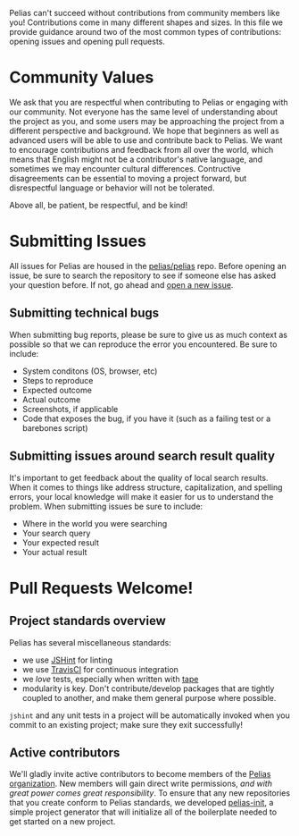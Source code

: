 Pelias can't succeed without contributions from community members like you! Contributions come in many different shapes and sizes. In this file we provide guidance around two of the most common types of contributions: opening issues and opening pull requests.

# Community Values 

We ask that you are respectful when contributing to Pelias or engaging with our community. Not everyone has the same level of understanding about the project as you, and some users may be approaching the project from a different perspective and background. We hope that beginners as well as advanced users will be able to use and contribute back to Pelias. We want to encourage contributions and feedback from all over the world, which means that English might not be a contributor's native language, and sometimes we may encounter cultural differences. Contructive disagreements can be essential to moving a project forward, but disrespectful language or behavior will not be tolerated. 

Above all, be patient, be respectful, and be kind!

# Submitting Issues

All issues for Pelias are housed in the [pelias/pelias](https://github.com/pelias/pelias) repo. Before opening an issue, be sure to search the repository to see if someone else has asked your question before. If not, go ahead and [open a new issue](https://github.com/pelias/pelias/issues/new).

## Submitting technical bugs

When submitting bug reports, please be sure to give us as much context as possible so that we can reproduce the error you encountered. Be sure to include:
- System conditons (OS, browser, etc)
- Steps to reproduce
- Expected outcome
- Actual outcome
- Screenshots, if applicable
- Code that exposes the bug, if you have it (such as a failing test or a barebones script)

## Submitting issues around search result quality

It's important to get feedback about the quality of local search results. When it comes to things like address structure, capitalization, and spelling errors, your local knowledge will make it easier for us to understand the problem. When submitting issues be sure to include:
- Where in the world you were searching
- Your search query
- Your expected result
- Your actual result


# Pull Requests Welcome!

## Project standards overview

Pelias has several miscellaneous standards:

- we use [JSHint](http://jshint.com/docs/) for linting
- we use [TravisCI](https://travis-ci.org/) for continuous integration
- we *love* tests, especially when written with [tape](https://github.com/substack/tape)
- modularity is key. Don't contribute/develop packages that are tightly coupled to another, and make them general
  purpose where possible.

`jshint` and any unit tests in a project will be automatically invoked when you commit to an existing project; make
sure they exit successfully!

## Active contributors

We'll gladly invite active contributors to become members of the [Pelias organization](https://github.com/pelias). New
members will gain direct write permissions, *and with great power comes great responsibility*. To ensure that any new
repositories that you create conform to Pelias standards, we developed [pelias-init](https://github.com/pelias/init), a
simple project generator that will initialize all of the boilerplate needed to get started on a new project.
